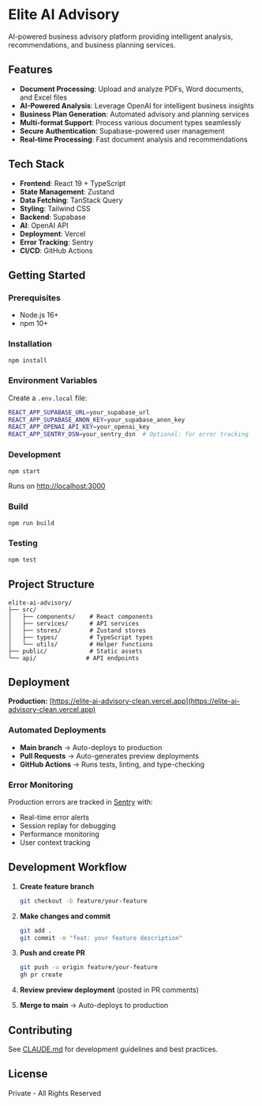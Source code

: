 # Elite AI Advisory

AI-powered business advisory platform providing intelligent analysis, recommendations, and business planning services.

## Features

- **Document Processing**: Upload and analyze PDFs, Word documents, and Excel files
- **AI-Powered Analysis**: Leverage OpenAI for intelligent business insights
- **Business Plan Generation**: Automated advisory and planning services
- **Multi-format Support**: Process various document types seamlessly
- **Secure Authentication**: Supabase-powered user management
- **Real-time Processing**: Fast document analysis and recommendations

## Tech Stack

- **Frontend**: React 19 + TypeScript
- **State Management**: Zustand
- **Data Fetching**: TanStack Query
- **Styling**: Tailwind CSS
- **Backend**: Supabase
- **AI**: OpenAI API
- **Deployment**: Vercel
- **Error Tracking**: Sentry
- **CI/CD**: GitHub Actions

## Getting Started

### Prerequisites

- Node.js 16+
- npm 10+

### Installation

```bash
npm install
```

### Environment Variables

Create a `.env.local` file:

```bash
REACT_APP_SUPABASE_URL=your_supabase_url
REACT_APP_SUPABASE_ANON_KEY=your_supabase_anon_key
REACT_APP_OPENAI_API_KEY=your_openai_key
REACT_APP_SENTRY_DSN=your_sentry_dsn  # Optional: for error tracking
```

### Development

```bash
npm start
```

Runs on [http://localhost:3000](http://localhost:3000)

### Build

```bash
npm run build
```

### Testing

```bash
npm test
```

## Project Structure

```
elite-ai-advisory/
├── src/
│   ├── components/    # React components
│   ├── services/      # API services
│   ├── stores/        # Zustand stores
│   ├── types/         # TypeScript types
│   └── utils/         # Helper functions
├── public/            # Static assets
└── api/              # API endpoints
```

## Deployment

**Production:** [https://elite-ai-advisory-clean.vercel.app](https://elite-ai-advisory-clean.vercel.app)

### Automated Deployments
- **Main branch** → Auto-deploys to production
- **Pull Requests** → Auto-generates preview deployments
- **GitHub Actions** → Runs tests, linting, and type-checking

### Error Monitoring
Production errors are tracked in [Sentry](https://sentry.io) with:
- Real-time error alerts
- Session replay for debugging
- Performance monitoring
- User context tracking

## Development Workflow

1. **Create feature branch**
   ```bash
   git checkout -b feature/your-feature
   ```

2. **Make changes and commit**
   ```bash
   git add .
   git commit -m "feat: your feature description"
   ```

3. **Push and create PR**
   ```bash
   git push -u origin feature/your-feature
   gh pr create
   ```

4. **Review preview deployment** (posted in PR comments)

5. **Merge to main** → Auto-deploys to production

## Contributing

See [CLAUDE.md](./CLAUDE.md) for development guidelines and best practices.

## License

Private - All Rights Reserved
